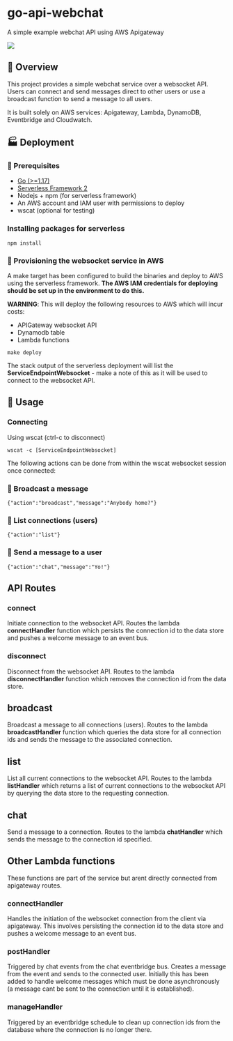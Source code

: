 # go-api-webchat

A simple example webchat API using AWS Apigateway 

<p align="left">
<img src="https://github.com/darren-reddick/go-apigw-webchat/actions/workflows/cicd.yml/badge.svg?branch=main">
</p>

## :city_sunrise: Overview

This project provides a simple webchat service over a websocket API. Users can connect and send messages direct to other users or use a broadcast function to send a message to all users.

It is built solely on AWS services: Apigateway, Lambda, DynamoDB, Eventbridge and Cloudwatch.


## :factory: Deployment

### :page_facing_up: Prerequisites

- [Go (>=1.17)](https://go.dev/doc/install)
- [Serverless Framework 2](https://www.serverless.com/framework/docs/getting-started)
- Nodejs + npm (for serverless framework)
- An AWS account and IAM user with permissions to deploy
- wscat (optional for testing)

### Installing packages for serverless

```
npm install
```

### :wrench: Provisioning the websocket service in AWS

A make target has been configured to build the binaries and deploy to AWS using the serverless framework. **The AWS IAM credentials for deploying should be set up in the environment to do this.**

**WARNING**: This will deploy the following resources to AWS which will incur costs:
- APIGateway websocket API
- Dynamodb table
- Lambda functions

```
make deploy
```

The stack output of the serverless deployment will list the **ServiceEndpointWebsocket** - make a note of this as it will be used to connect to the websocket API.


## :notebook_with_decorative_cover: Usage

### Connecting

Using wscat (ctrl-c to disconnect)

```
wscat -c [ServiceEndpointWebsocket]
```

The following actions can be done from within the wscat websocket session once connected:

### :loudspeaker: Broadcast a message

```
{"action":"broadcast","message":"Anybody home?"}
```

### :scroll: List connections (users)

```
{"action":"list"}
```

### :love_letter: Send a message to a user

```
{"action":"chat","message":"Yo!"}
```

## API Routes

### connect

Initiate connection to the websocket API. Routes the lambda **connectHandler** function which persists the connection id to the data store and pushes a welcome message to an event bus.

### disconnect

Disconnect from the websocket API. Routes to the lambda **disconnectHandler** function which removes the connection id from the data store.

## broadcast

Broadcast a message to all connections (users). Routes to the lambda **broadcastHandler** function which queries the data store for all connection ids and sends the message to the associated connection.

## list

List all current connections to the websocket API. Routes to the lambda **listHandler** which returns a list of current connections to the websocket API by querying the data store to the requesting connection.

## chat

Send a message to a connection. Routes to the lambda **chatHandler** which sends the message to the connection id specified.



## Other Lambda functions

These functions are part of the service but arent directly connected from apigateway routes. 

### connectHandler

Handles the initiation of the websocket connection from the client via apigateway. This involves persisting the connection id to the data store and pushes a welcome message to an event bus.

### postHandler

Triggered by chat events from the chat eventbridge bus. Creates a message from the event and sends to the connected user. Initially this has been added to handle welcome messages which must be done asynchronously (a message cant be sent to the connection until it is established).

### manageHandler

Triggered by an eventbridge schedule to clean up connection ids from the database where the connection is no longer there.






